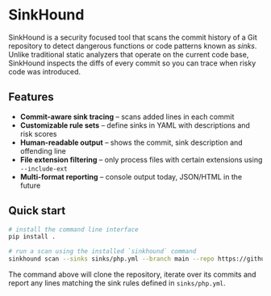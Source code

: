 # SinkHound

SinkHound is a security focused tool that scans the commit history of a Git repository to detect dangerous functions or code patterns known as *sinks*. Unlike traditional static analyzers that operate on the current code base, SinkHound inspects the diffs of every commit so you can trace when risky code was introduced.

## Features

- **Commit-aware sink tracing** – scans added lines in each commit
- **Customizable rule sets** – define sinks in YAML with descriptions and risk scores
- **Human-readable output** – shows the commit, sink description and offending line
- **File extension filtering** – only process files with certain extensions using `--include-ext`
- **Multi-format reporting** – console output today, JSON/HTML in the future

## Quick start

```bash
# install the command line interface
pip install .

# run a scan using the installed `sinkhound` command
sinkhound scan --sinks sinks/php.yml --branch main --repo https://github.com/codingo/NoSQLMap --include-ext php,yaml
```

The command above will clone the repository, iterate over its commits and report any lines matching the sink rules defined in `sinks/php.yml`.

